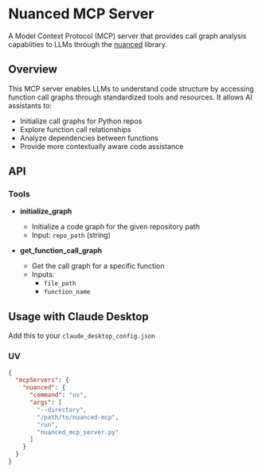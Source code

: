 # Nuanced MCP Server

A Model Context Protocol (MCP) server that provides call graph analysis capablities to LLMs through the [nuanced](https://github.com/nuanced-dev/nuanced) library.

## Overview

This MCP server enables LLMs to understand code structure by accessing function call graphs through standardized tools and resources. It allows AI assistants to:

- Initialize call graphs for Python repos
- Explore function call relationships
- Analyze dependencies between functions
- Provide more contextually aware code assistance

## API

### Tools

- **initialize_graph**

  - Initialize a code graph for the given repository path
  - Input: `repo_path` (string)

- **get_function_call_graph**
  - Get the call graph for a specific function
  - Inputs:
    - `file_path`
    - `function_name`

## Usage with Claude Desktop

Add this to your `claude_desktop_config.json`

### UV

```json
{
  "mcpServers": {
    "nuanced": {
      "command": "uv",
      "args": [
        "--directory",
        "/path/to/nuanced-mcp",
        "run",
        "nuanced_mcp_server.py"
      ]
    }
  }
}
```
